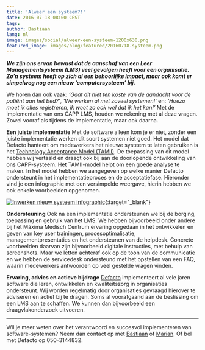 ```yaml
---
title: 'Alweer een systeem?!'
date: 2016-07-18 08:00 CEST
tags:
author: Bastiaan
lang: nl
image: images/social/alweer-een-systeem-1200x630.png
featured_image: images/blog/featured/20160718-systeem.png
---
```


***We zijn ons ervan bewust dat de aanschaf van een Leer Managementsysteem (LMS) veel gevolgen heeft voor een organisatie. Zo’n systeem heeft op zich al een behoorlijke impact, maar ook komt er simpelweg nog een nieuw ‘computersysteem’ bij.***

We horen dan ook vaak: *‘Gaat dit niet ten koste van de aandacht voor de patiënt aan het bed?’*, *‘We werken al met zoveel systemen!’* en: *‘Hoezo moet ik alles registreren, ik weet zo ook wel dat ik het kan!’* Met de implementatie van ons CAPP LMS, houden we rekening met al deze vragen. Zowel vooraf als tijdens de implementatie, maar ook daarna.

**Een juiste implementatie**
Met de software alleen kom je er niet, zonder een juiste implementatie werken dit soort systemen niet goed. Het model dat Defacto hanteert om medewerkers het nieuwe systeem te laten gebruiken is het [Technology Acceptance Model (TAMII)](http://scholar.google.nl/scholar_url?url=http://www.academia.edu/download/42921312/20002_MS_Venkatesh_Davis_ext_TAM_NO.pdf&hl=nl&sa=X&scisig=AAGBfm0-1t_qZpaAyPPN7zPCA5lZvaKCxw&nossl=1&oi=scholarr&ved=0ahUKEwiBrsfcuvDNAhWCwBQKHWmjDtsQgAMIHSgAMAA). De toepassing van dit model hebben wij vertaald en draagt ook bij aan de doorlopende ontwikkeling van ons CAPP-systeem. Het TAMII-model helpt om een goede analyse te maken. In het model hebben we aangegeven op welke manier Defacto ondersteunt in het implementatieproces en de acceptatiefase. Hieronder vind je een infographic met een versimpelde weergave, hierin hebben we ook enkele voorbeelden opgenomen.

[![Inwerken nieuw systeem infographic](/images/blog/inwerken-nieuw-systeem.png)](http://www.defacto.nl/images/blog/inwerken-nieuw-systeem-groot-2a2e9313.png){:target="_blank"}

**Ondersteuning**
Ook na een implementatie ondersteunen we bij de borging, toepassing en gebruik van het LMS. We hebben bijvoorbeeld onder andere bij het Máxima Medisch Centrum ervaring opgedaan in het ontwikkelen en geven van key user trainingen, procesoptimalisatie, managementpresentaties en het ondersteunen van de helpdesk. Concrete voorbeelden daarvan zijn bijvoorbeeld digitale instructies, met behulp van screenshots. Maar we letten achteraf ook op de toon van de communicatie en we hebben de servicedesk ondersteund met het opstellen van een FAQ, waarin medewerkers antwoorden op veel gestelde vragen vinden.

**Ervaring, advies en actieve bijdrage**
[Defacto](http://www.defacto.nl/over-ons/) implementeert al vele jaren software die leren, ontwikkelen en kwaliteitszorg in organisaties ondersteunt. Wij worden regelmatig door organisaties gevraagd hierover te adviseren en actief bij te dragen. Soms al voorafgaand aan de beslissing om een LMS aan te schaffen. We kunnen dan bijvoorbeeld een draagvlakonderzoek uitvoeren.

---------------------------------------------------------------------------------------------------------------------------

Wil je meer weten over het verantwoord en succesvol implementeren van software-systemen? Neem dan contact op met [Bastiaan](mailto:b.barelds@defacto.nl) of [Marian](mailto:m.joustra@defacto.nl). Of bel met Defacto op 050-3144832.
